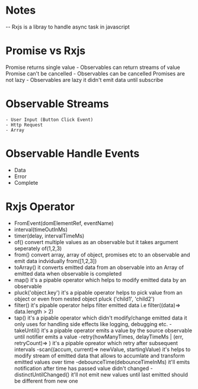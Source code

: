 # Notes
-- Rxjs is a libray to handle async task in javascript

# Promise vs Rxjs
  Promise returns single value - Observables can return streams of value
  Promise can't be cancelled   - Observables can be cancelled
  Promises are not lazy        - Observables are lazy it didn't emit data until subscribe

# Observable Streams 
    - User Input (Button Click Event)
    - Http Request
    - Array

# Observable Handle Events
   - Data
   - Error
   - Complete

# Rxjs Operator
   - FromEvent(domElementRef, eventName)
   - interval(timeOutInMs)
   - timer(delay, intervalTimeMs)
   - of() convert multiple values as an observable but it takes argument seperately of(1,2,3)
   - from() convert array, array of object, promises etc to an observable and emit data indvidually from([1,2,3])
   - toArray() it converts emitted data from an observable into an Array of emitted data when observable is completed
   - map() it's a pipable operator which helps to modify emitted data by an observable
   - pluck('object.key') it's a pipable operator helps to pick value from an object or even from nested object pluck ('child1',  'child2')
   - filter() it's pipable operator helps filter emitted data i.e filter((data)=> data.length > 2)
   - tap() it's a pipable operator which didn't modify/change emitted data it only uses for handling side effects like logging, debugging etc.
   -takeUntil() it's a pipable operator emits a value by the source observable until notifier emits a value
   -retry(howManyTimes, delayTimeMs | (err, retryCount)=> ) it's a pipable opreator which retry after subsequent intervals
   -scan((accum, current)=> newValue, startingValue) it's helps to modify stream of emitted data that allows to accumlate and transform emitted values over time
   -debounceTime(debounceTimeInMs) it'll emits notification after time has passed value didn't changed
   -distinctUntilChanged() it'll not emit new values until last emitted should be different from new one
   